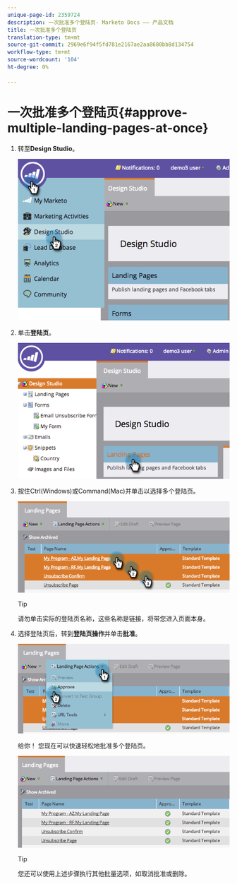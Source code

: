```yaml
---
unique-page-id: 2359724
description: 一次批准多个登陆页- Marketo Docs —— 产品文档
title: 一次批准多个登陆页
translation-type: tm+mt
source-git-commit: 2969e6f94f5fd781e2167ae2aa8680bb8d134754
workflow-type: tm+mt
source-wordcount: '104'
ht-degree: 0%

---
```



# 一次批准多个登陆页{#approve-multiple-landing-pages-at-once}

1. 转至&#x200B;**Design Studio**。

   ![](assets/image2014-9-17-11-3a35-3a5.png)

1. 单击&#x200B;**登陆页**。

   ![](assets/image2014-9-17-11-3a35-3a11.png)

1. 按住Ctrl(Windows)或Command(Mac)并单击以选择多个登陆页。

   ![](assets/image2014-9-17-11-3a35-3a19.png)

   >[!TIP]
   >
   >请勿单击实际的登陆页名称，这些名称是链接，将带您进入页面本身。

1. 选择登陆页后，转到&#x200B;**登陆页操作**&#x200B;并单击&#x200B;**批准**。

   ![](assets/image2014-9-17-11-3a35-3a27.png)

   给你！ 您现在可以快速轻松地批准多个登陆页。

   ![](assets/image2014-9-17-11-3a35-3a36.png)

   >[!TIP]
   >
   >您还可以使用上述步骤执行其他批量选项，如取消批准或删除。
